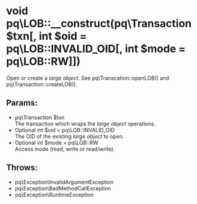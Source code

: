 # void pq\LOB::__construct(pq\Transaction $txn[, int $oid = pq\LOB::INVALID_OID[, int $mode = pq\LOB::RW]])

Open or create a *large object*.
See pq\Transcation::openLOB() and pq\Transaction::createLOB().

## Params:

* pq\Transaction $txn  
  The transaction which wraps the *large object* operations.
* Optional int $oid = pq\LOB::INVALID_OID  
  The OID of the existing *large object* to open.
* Optional int $mode = pq\LOB::RW  
  Access mode (read, write or read/write).

## Throws:

* pq\Exception\InvalidArgumentException
* pq\Exception\BadMethodCallException
* pq\Exception\RuntimeException
